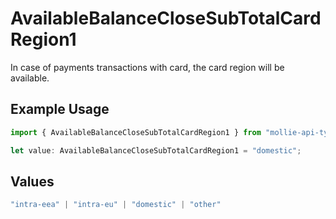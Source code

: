 # AvailableBalanceCloseSubTotalCardRegion1

In case of payments transactions with card, the card region will be available.

## Example Usage

```typescript
import { AvailableBalanceCloseSubTotalCardRegion1 } from "mollie-api-typescript/models/operations";

let value: AvailableBalanceCloseSubTotalCardRegion1 = "domestic";
```

## Values

```typescript
"intra-eea" | "intra-eu" | "domestic" | "other"
```